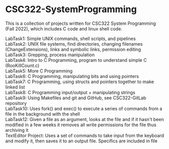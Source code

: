 # CSC322-SystemProgramming

This is a collection of projects written for CSC322 System Programming (Fall 2022), which includes C code and linux shell code.  
  
LabTask1: Simple UNIX commands, shell scripts, and pipelines  
LabTask2: UNIX file systems, find directories, changing filenames (ChangeExtensions), links and symbolic links, permission editing    
LabTask3: Grepping, process manipulation  
LabTask4: Intro to C Programming, program to understand simple C (RooKillCount.c)  
LabTask5: More C Programming  
LabTask6: C Programming, manipulating bits and using pointers  
LabTask7: C Programming, using structs and pointers together to make linked list  
LabTask8: C Programming input/output + manipulating strings  
LabTask9: Using Makefiles and git and GitHub, see CSC322-GitLab repository  
LabTask10: Uses fork() and exec() to execute a series of commands from a file in the background with the shell  
LabTask12: Given a file as an argument, looks at the file and if it hasn't been modified in a few weeks it removes all write permissions for the file thus archiving it  
TextEditor Project: Uses a set of commands to take input from the keyboard and modify it, then saves it to an output file. Specifics are included in file 
